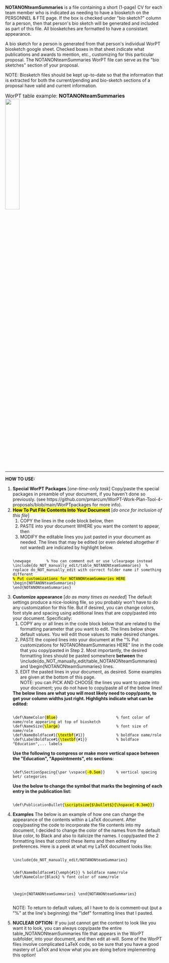 <b>NOTANONteamSummaries</b> is a file containing a short (1-page) CV for each team member who is indicated as needing to have a biosketch on the PERSONNEL & FTE page. If the box is checked under "bio sketch?" column for a person, then that person's bio sketch will be generated and included as part of this file. All biosketches are formatted to have a consistant appearance. 

A bio sketch for a person is generated from that person's individual WorPT biosketch google sheet. Checked boxes in that sheet indicate what publications and awards to mention, etc., customizing for this particular proposal. The NOTANONteamSummaries WorPT file can serve as the "bio sketches" section of your proposal.  

NOTE: Biosketch files should be kept up-to-date so that the information that is extracted for both the current/pending and bio-sketch
sections of a proposal have valid and current information.

<font size="3">WorPT table example: <b>NOTANONteamSummaries</b></font>
<br>
<img src="https://lh3.googleusercontent.com/d/1ElfTFpZPTL4-SBHa9G2IzOQ0GBVEouUf" width=30%>
<hr>
<b>HOW TO USE:</b>
<ol>
<li><b>Special WorPT Packages</b> [<i>one-time-only task</i>] Copy/paste the special packages in preamble of your document, if you haven't done so previously. (see https://github.com/pmarcum/WorPT-Work-Plan-Tool-4-proposals/blob/main/WorPTpackages for more info).</li>
<li><mark><b>How To Put File Contents Into Your Document</b></mark> [<i>do once for inclusion of this file</i>] 
<ol>
<li>COPY the lines in the code block below, then</li>
<li>PASTE into your document WHERE you want the content to appear, then</li>
<li>MODIFY the editable lines you just pasted in your document as needed. The lines that may be edited (or even deleted altogether if not wanted) are indicated by highlight below. </li>
</ol>
   
<pre><code>
\newpage       % You can comment out or use \clearpage instead
\include{do_NOT_manually_edit/table_NOTANONteamSummaries}  % replace do_NOT_manually_edit with correct folder name if something different
<mark>% Put customizations for NOTANONteamSummaries HERE</mark>
\begin{NOTANONteamSummaries}
\end{NOTANONteamSummaries}  
</code></pre>
</li>

<li><b>Customize appearance</b> [<i>do as many times as needed</i>]
The default settings produce a nice-looking file, so you probably won't have to do any customization for this file. But if desired, you can change colors, font style and spacing using additional lines that are copy/pasted into your document. Specifically: 
<ol>
<li>COPY any or all lines in the code block below that are related to the formatting parameter that you want to edit. The lines below show default values. You will edit those values to make desired changes.</li>
<li>PASTE the copied lines into your document at the "% Put customizations for NOTANONteamSummaries HERE" line in the code that you copy/pasted in Step 2. Most importantly, the desired formatting lines should be pasted somewhere <b>between</b> the \include{do_NOT_manually_edit/table_NOTANONteamSummaries} and \begin{NOTANONteamSummaries} lines. </li>
<li>EDIT the pasted lines in your document, as desired. Some examples are given at the bottom of this page.</li>
NOTE: you can PICK AND CHOOSE the lines you want to paste into your document; you do not have to copy/paste all of the below lines!
</ol>
<b>The below lines are what you will most likely need to copy/paste, to get your column widths just right. Highlights indicate what can be edited:</b>    
<pre><code>
\def\NameColor{<mark>Blue</mark>}                          % font color of name/role appearing at top of biosketch
\def\NameSize{<mark>\large</mark>}                         % font size of name/role
\def\NameBoldface#1{<mark>\textbf</mark>{#1}}              % boldface name/role
\def\LabelBoldface#1{<mark>\textbf</mark>{#1}}             % boldface "Education",... labels
</code></pre>
<b>Use the following to compress or make more vertical space between the "Education", "Appointments", etc sections:</b>
<pre><code>
\def\SectionSpacing{\par \vspace{<mark>-0.5em</mark>}}     % vertical spacing bet/ categories
</code></pre>
<b>Use the below to change the symbol that marks the beginning of each entry in the publication list:</b>
<pre><code>
\def\PublicationBullet{<mark>\scriptsize{$\bullet$}{\hspace{-0.3em}}</mark>}
</code></pre>
</li>

<li><b>Examples</b>
The below is an example of how one can change the appearance of the contents within a LaTeX document. After copy/pasting the code to incorporate the file contents into my document, I decided to change the color of the names from the default blue color, to Black and also to italicize the names. I copy/pasted the 2 formatting lines that control these items and then edited my preferences. Here is a peek at what my LaTeX document looks like:  
<pre><code>
\include{do_NOT_manually_edit/NOTANONteamSummaries}
    
\def\NameBoldface#1{\emph{#1}}              % boldface name/role
\def\NameColor{Black}                          % font color of name/role

\begin{NOTANONteamSummaries}
\end{NOTANONteamSummaries}
</code></pre>
NOTE: To return to default values, all I have to do is comment-out (put a "%" at the line's beginning) the "\def" formatting lines that I pasted. 
</li>

<li><b>NUCLEAR OPTION:</b>
If you just cannot get the content to look like you want it to look, you can always copy/paste the entire table_NOTANONteamSummaries file that appears in the WorPT subfolder, into your document, and then edit at-will.  Some of the WorPT files involve complicated LaTeX code, so be sure that you have a good mastery of LaTeX and know what you are doing before implementing this option!
</li>
</ol>
